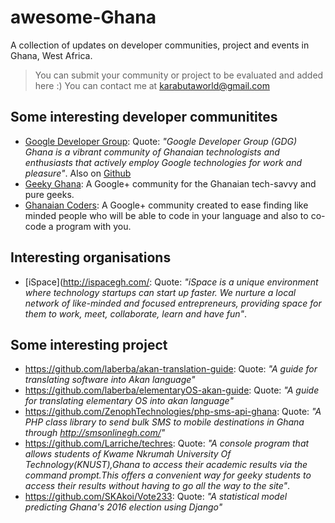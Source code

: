 # awesome-Ghana
A collection of updates on developer communities, project and events in Ghana, West Africa.

> You can submit your community or project to be evaluated and added here :) You can contact me at karabutaworld@gmail.com

## Some interesting developer communitites
* [Google Developer Group](http://accra.gdgghana.com/): Quote: *"Google Developer Group (GDG) Ghana is a vibrant community of Ghanaian technologists and enthusiasts that actively employ Google technologies for work and pleasure"*. Also on [Github](https://github.com/GDGGhana)
* [Geeky Ghana](https://plus.google.com/u/1/communities/117737931098874085145): A Google+ community for the Ghanaian tech-savvy and pure geeks.
* [Ghanaian Coders](https://plus.google.com/u/1/communities/102050284893699144230): A Google+ community created to ease finding like minded people who will be able to code in your language and also to co-code a program with you. 

## Interesting organisations
* [iSpace](http://ispacegh.com/: Quote: *"iSpace is a unique environment where technology startups can start up faster. We nurture a local network of like-minded and focused entrepreneurs, providing space for them to work, meet, collaborate, learn and have fun"*.

## Some interesting project
* https://github.com/laberba/akan-translation-guide: Quote: *"A guide for translating software into Akan language"*
* https://github.com/laberba/elementaryOS-akan-guide: Quote: *"A guide for translating elementary OS into akan language"*
* https://github.com/ZenophTechnologies/php-sms-api-ghana: Quote: *"A PHP class library to send bulk SMS to mobile destinations in Ghana through http://smsonlinegh.com/"*
* https://github.com/Larriche/techres: Quote: *"A console program that allows students of Kwame Nkrumah University Of Technology(KNUST),Ghana to access their academic results via the command prompt.This offers a convenient way for geeky students to access their results without having to go all the way to the site"*.
* https://github.com/SKAkoi/Vote233: Quote: *"A statistical model predicting Ghana's 2016 election using Django"*
